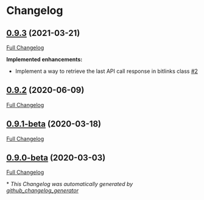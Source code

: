 # Changelog

## [0.9.3](https://github.com/ethauvin/bitly-shorten/tree/0.9.3) (2021-03-21)

[Full Changelog](https://github.com/ethauvin/bitly-shorten/compare/0.9.2...0.9.3)

**Implemented enhancements:**

- Implement a way to retrieve the last API call response in bitlinks class [\#2](https://github.com/ethauvin/bitly-shorten/issues/2)

## [0.9.2](https://github.com/ethauvin/bitly-shorten/tree/0.9.2) (2020-06-09)

[Full Changelog](https://github.com/ethauvin/bitly-shorten/compare/0.9.1-beta...0.9.2)

## [0.9.1-beta](https://github.com/ethauvin/bitly-shorten/tree/0.9.1-beta) (2020-03-18)

[Full Changelog](https://github.com/ethauvin/bitly-shorten/compare/0.9.0-beta...0.9.1-beta)

## [0.9.0-beta](https://github.com/ethauvin/bitly-shorten/tree/0.9.0-beta) (2020-03-03)

[Full Changelog](https://github.com/ethauvin/bitly-shorten/compare/a444b72b87862bbd5bd77fda59f66e0a952e6dac...0.9.0-beta)



\* *This Changelog was automatically generated by [github_changelog_generator](https://github.com/github-changelog-generator/github-changelog-generator)*
